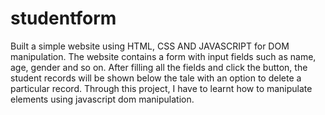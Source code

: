 # studentform
Built a simple website using HTML, CSS AND JAVASCRIPT for DOM manipulation.
The website contains a form with input fields such as name, age, gender and so on.
After filling all the  fields and click the button, the student records will be shown below the tale with an option to delete a particular record.
Through this project, I have to learnt how to manipulate elements using javascript dom manipulation.
